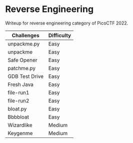 # Reverse Engineering

Writeup for reverse engineering category of PicoCTF 2022.

| Challenges | Difficulty |
| --- | --- |
| unpackme.py | Easy |
| unpackme | Easy |
| Safe Opener | Easy |
| patchme.py | Easy|
| GDB Test Drive | Easy |
| Fresh Java | Easy |
| file-run1 | Easy |
| file-run2 | Easy |
| bloat.py | Easy |
| Bbbbloat | Easy |
| Wizardlike | Medium |
| Keygenme | Medium |
